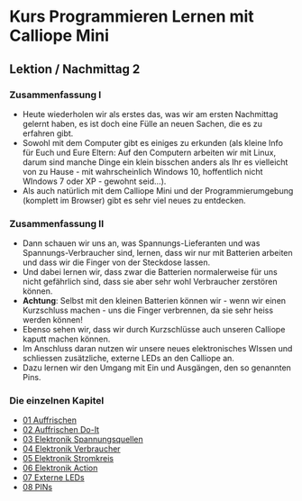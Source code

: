 # Kurs Programmieren Lernen mit Calliope Mini


## Lektion / Nachmittag  2

### Zusammenfassung I

* Heute wiederholen wir als erstes das, was wir am ersten Nachmittag gelernt haben, es ist doch eine Fülle an neuen Sachen, die es zu erfahren gibt.   
* Sowohl mit dem Computer gibt es einiges zu erkunden (als kleine Info für Euch und Eure Eltern: Auf den Computern arbeiten wir mit Linux, darum sind manche Dinge ein klein bisschen anders als Ihr es vielleicht von zu Hause - mit wahrscheinlich Windows 10, hoffentlich nicht WIndows 7 oder XP - gewohnt seid...). 
* Als auch natürlich mit dem Calliope Mini und der Programmierumgebung (komplett im Browser) gibt es sehr viel neues zu entdecken.


### Zusammenfassung II

* Dann schauen wir uns an, was Spannungs-Lieferanten und was Spannungs-Verbraucher sind, lernen, dass wir nur mit Batterien arbeiten und dass wir die Finger von der Steckdose lassen.  
* Und dabei lernen wir, dass zwar die Batterien normalerweise für uns nicht gefährlich sind, dass sie aber sehr wohl Verbraucher zerstören können.  
* __Achtung__: Selbst mit den kleinen Batterien können wir - wenn wir einen Kurzschluss machen - uns die Finger verbrennen, da sie sehr heiss werden können!  
* Ebenso sehen wir, dass wir durch Kurzschlüsse auch unseren Calliope kaputt machen können.  
* Im Anschluss daran nutzen wir unsere neues elektronisches WIssen und schliessen zusätzliche, externe LEDs an den Calliope an.
* Dazu lernen wir den Umgang mit Ein und Ausgängen, den so genannten Pins.   

### Die einzelnen Kapitel

* [01 Auffrischen](02_01_Auffrischen/index.html)
* [02 Auffrischen Do-It](02_02_Auffrischen_DoIt/index.html)
* [03 Elektronik Spannungsquellen](02_03_Elektronik_Spannungsquelle/index.html)
* [04 Elektronik Verbraucher](02_04_Elektronik_Verbraucher/index.html)
* [05 Elektronik Stromkreis](02_05_Elektronik_Stromkreis/index.html)
* [06 Elektronik Action](02_06_Elektronik_Action/index.html)
* [07 Externe LEDs](02_07_ExterneLED/index.html)
* [08 PINs](02_08_PINs/index.html)


